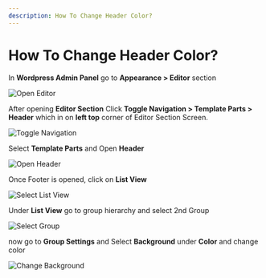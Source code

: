 ```yaml
---
description: How To Change Header Color?
---
```


# How To Change Header Color?

In **Wordpress Admin Panel** go to **Appearance > Editor** section

![Open Editor](/img/tutorial/chc1OpenEditor.png)

After opening **Editor Section** Click **Toggle Navigation > Template Parts > Header** which in on **left top** corner of Editor Section Screen.

![Toggle Navigation](/img/tutorial/chc2toggleNavigation.png)

Select **Template Parts** and Open **Header**

![Open Header](/img/tutorial/chc3openHeader.png)

Once Footer is opened, click on **List View**

![Select List View](/img/tutorial/chc4SelectListView.png)

Under **List View** go to group hierarchy and select 2nd Group

![Select Group](/img/tutorial/chc5SelectGroup.png)

now go to **Group Settings** and Select **Background** under **Color** and change color

![Change Background](/img/tutorial/chc6changeBackground.png)
